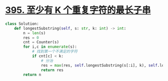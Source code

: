 # [395. 至少有 K 个重复字符的最长子串](https://leetcode.cn/problems/longest-substring-with-at-least-k-repeating-characters/)
```python
class Solution:
    def longestSubstring(self, s: str, k: int) -> int:
        n = len(s)
        res = 0
        cnt = Counter(s)
        for i,c in enumerate(s):
            # 找到第一个不满足的字符
            if cnt[c] < k:
                # 分治
                res = max(res, self.longestSubstring(s[:i], k), self.longestSubstring(s[i+1:], k))
                return res
        return n
```